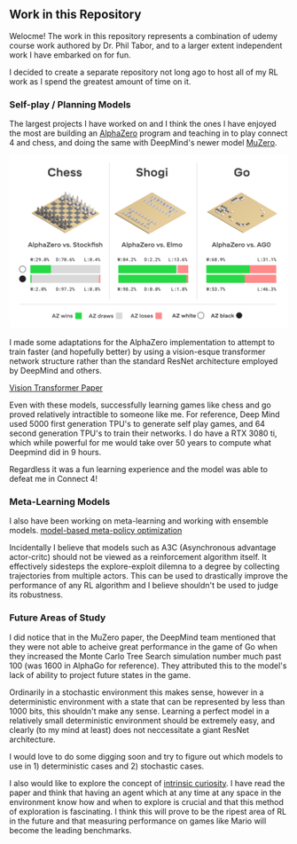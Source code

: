 ## Work in this Repository

Welocme! The work in this repository represents a combination of udemy course work authored by Dr. Phil Tabor, and
to a larger extent independent work I have embarked on for fun.

I decided to create a separate repository not long ago to host all of my RL work as I spend the greatest amount
of time on it. 

### Self-play / Planning Models
The largest projects I have worked on and I think the ones I have enjoyed the most are building an 
[AlphaZero](https://github.com/jdm365/Reinforcement_Learning/tree/main/AlphaZero) program and teaching in to play
connect 4 and chess, and doing the same with DeepMind's newer model 
[MuZero](https://github.com/jdm365/Reinforcement_Learning/tree/main/MuZero).

![AlphaZero](AlphaZero.png)

I made some adaptations for the AlphaZero implementation to attempt to train faster (and hopefully better)
by using a vision-esque transformer network structure rather than the standard ResNet architecture employed
by DeepMind and others. 

[Vision Transformer Paper](https://arxiv.org/abs/2010.11929)

Even with these models, successfully learning games like chess and go proved relatively intractible to someone
like me. For reference, Deep Mind used 5000 first generation TPU's to generate self play games, and 64 second
generation TPU's to train their networks. I do have a RTX 3080 ti, which while powerful for me would take over 50 
years to compute what Deepmind did in 9 hours. 

Regardless it was a fun learning experience and the model was able to defeat me in Connect 4!

### Meta-Learning Models

I also have been working on meta-learning and working with ensemble models.
[model-based meta-policy optimization](https://arxiv.org/abs/1809.05214) 

Incidentally I believe that models such as A3C (Asynchronous advantage actor-critc) should not be viewed as a 
reinforcement algorithm itself. It effectively sidesteps the explore-exploit dilemna to a degree by collecting
trajectories from multiple actors. This can be used to drastically improve the performance of any RL algorithm and
I believe shouldn't be used to judge its robustness.

### Future Areas of Study

I did notice that in the MuZero paper, the DeepMind team mentioned that they were not able to acheive great 
performance in the game of Go when they increased the Monte Carlo Tree Search simulation number much past
100 (was 1600 in AlphaGo for reference). They attributed this to the model's lack of ability to project
future states in the game. 

Ordinarily in a stochastic environment this makes sense, however in a deterministic environment with
a state that can be represented by less than 1000 bits, this shouldn't make any sense. Learning a perfect
model in a relatively small deterministic environment should be extremely easy, and clearly (to my mind 
at least) does not neccessitate a giant ResNet architecture.

I would love to do some digging soon and try to figure out which models to use in 1) deterministic cases
and 2) stochastic cases.

I also would like to explore the concept of [intrinsic curiosity](https://arxiv.org/pdf/1705.05363.pdf).
I have read the paper and think that having an agent which at any time at any space in the environment
know how and when to explore is crucial and that this method of exploration is fascinating. I think this will
prove to be the ripest area of RL in the future and that measuring performance on games like Mario will
become the leading benchmarks.
